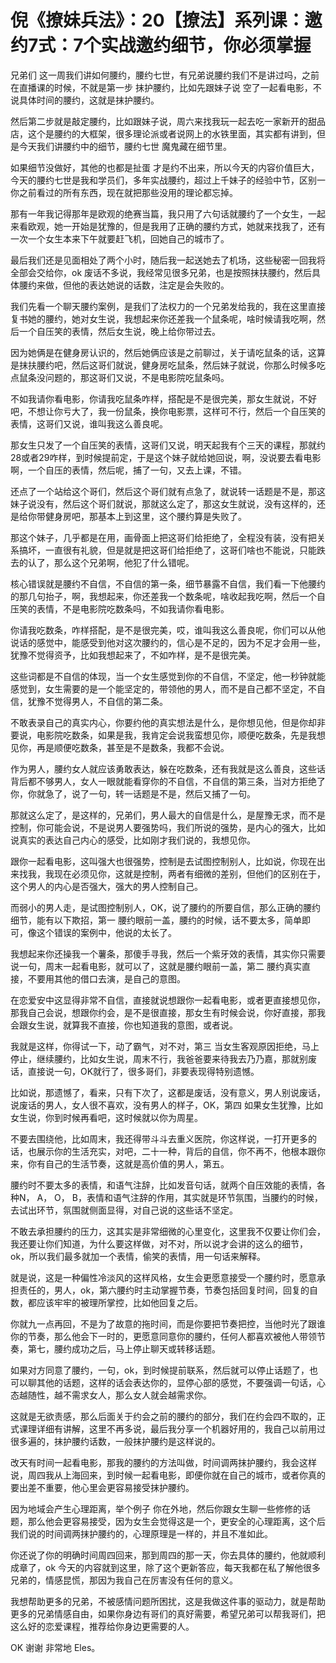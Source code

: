 # 倪《撩妹兵法》：20【撩法】系列课：邀约7式：7个实战邀约细节，你必须掌握

兄弟们 这一周我们讲如何腰约，腰约七世，有兄弟说腰约我们不是讲过吗，之前在直播课的时候，不就是第一步 抹护腰约，比如先跟妹子说 空了一起看电影，不说具体时间的腰约，这就是抹护腰约。

然后第二步就是敲定腰约，比如跟妹子说，周六来找我玩一起去吃一家新开的甜品店，这个是腰约的大框架，很多理论派或者说网上的水铁里面，其实都有讲到，但是今天我们讲腰约中的细节，腰约七世 魔鬼藏在细节里。

如果细节没做好，其他的也都是扯蛋 才是约不出来，所以今天的内容价值巨大，今天的腰约七世是我和学员们，多年实战腰约，超过上千妹子的经验中节，区别一你之前看过的所有东西，现在就把那些没用的理论都忘掉。

那有一年我记得那年是欧观的绝赛当篇，我只用了六句话就腰约了一个女生，一起来看欧观，她一开始是犹豫的，但是我用了正确的腰约方式，她就来找我了，还有一次一个女生本来下午就要赶飞机，回她自己的城市了。

最后我们还是见面相处了两个小时，随后我一起送她去了机场，这些秘密一回我将全部会交给你，ok 废话不多说，我经常见很多兄弟，也是按照抹扶腰约，然后具体腰约来做，但他的表达她说的话数，注定是会失败的。

我们先看一个聊天腰约案例，是我们了法权力的一个兄弟发给我的，我在这里直接复书她的腰约，她对女生说，我想起来你还差我一个鼠条呢，啥时候请我吃啊，然后一个自压笑的表情，然后女生说，晚上给你带过去。

因为她俩是在健身房认识的，然后她俩应该是之前聊过，关于请吃鼠条的话，这算是抹扶腰约吧，然后这哥们就说，健身房吃鼠条，然后妹子就说，你那么时候多吃点鼠条没问题的，那这哥们又说，不是电影院吃鼠条吗。

不如我请你看电影，你请我吃鼠条咋样，搭配是不是很完美，那女生就说，不好吧，不想让你亏大了，我一份鼠条，换你电影票，这样可不行，然后一个自压笑的表情，这哥们又说，谁叫我这么善良呢。

那女生只发了一个自压笑的表情，这哥们又说，明天起我有个三天的课程，那就约28或者29咋样，到时候提前定，于是这个妹子就给她回说，啊，没说要去看电影啊，一个自压的表情，然后呢，捕了一句，又去上课，不错。

还点了一个站给这个哥们，然后这个哥们就有点急了，就说转一话题是不是，那这妹子说没有，然后这个哥们就说，那就这么定了，那这女生就说，没有这样的，还是给你带健身房吧，那基本上到这里，这个腰约算是失败了。

那这个妹子，几乎都是在用，画骨面上把这哥们给拒绝了，全程没有装，没有把关系搞坏，一直很有礼貌，但是就是把这哥们给拒绝了，这哥们啥也不能说，只能跌去的认了，那么这个兄弟啊，他犯了什么错呢。

核心错误就是腰约不自信，不自信的第一条，细节暴露不自信，我们看一下他腰约的那几句抬子，啊，我想起来，你还差我一个数条呢，啥收起我吃啊，然后一个自压笑的表情，不是电影院吃数条吗，不如我请你看电影。

你请我吃数条，咋样搭配，是不是很完美，哎，谁叫我这么善良呢，你们可以从他说话的感觉中，能感受到他对这次腰约的，信心是不足的，因为不足才会用一些，犹豫不觉得资予，比如我想起来了，不如咋样，是不是很完美。

这些词都是不自信的体现，当一个女生感觉到你的不自信，不坚定，他一秒钟就能感觉到，女生需要的是一个能坚定的，带领他的男人，而不是自己都不坚定，不自信，犹豫不觉得男人，不自信的第二条。

不敢表录自己的真实内心，你要约他的真实想法是什么，是你想见他，但是你却非要说，电影院吃数条，如果是我，我肯定会说我蛮想见你，顺便吃数条，先是我想见你，再是顺便吃数条，甚至是不是数条，我都不会说。

作为男人，腰约女人就应该勇敢表达，躲在吃数条，还有我就是这么善良，这些话背后都不够男人，女人一眼就能看穿你的不自信，不自信的第三条，当对方拒绝了你，你就急了，说了一句，转一话题是不是，然后又捕了一句。

那就这么定了，是这样的，兄弟们，男人最大的自信是什么，是屋豫无求，而不是控制，你可能会说，不是说男人要强势吗，我们所说的强势，是内心的强大，比如说真实的表达自己内心的感受，比如刚才我们说的，我想见你。

跟你一起看电影，这叫强大也很强势，控制是去试图控制别人，比如说，你现在出来找我，我现在必须见你，这就是控制，两者有细微的差别，但他们的区别在于，这个男人的内心是否强大，强大的男人控制自己。

而弱小的男人走，是试图控制别人，OK，说了腰约的所要自信，那么正确的腰约细节，能有以下欺招，第一 腰约眼前一盖，腰约的时候，话不要太多，简单即可，像这个错误的案例中，他说的太长了。

我想起来你还操我一个薯条，那傻手寻我，然后一个紫牙效的表情，其实你只需要说一句，周末一起看电影，就可以了，这就是腰约眼前一盖，第二 腰约真实直接，不要用其他的借口去演，是自己的意图。

在恋爱安中这显得非常不自信，直接就说想跟你一起看电影，或者更直接想见你，那我自己会说，想跟你约会，是不是很直接，那女生有时候会说，你好直接，那我会跟女生说，就算我不直接，你也知道我的意图，或者说。

我就是这样，你得试一下，动了霸气，对不对，第三 当女生客观原因拒绝，马上停止，继续腰约，比如女生说，周末不行，我爸爸要来待我去乃乃嘉，那就别废话，直接说一句，OK就行了，很多哥们，非要表现得特别遗憾。

比如说，那遗憾了，看来，只有下次了，这都是废话，没有意义，男人别说废话，说废话的男人，女人很不喜欢，没有男人的样子，OK，第四 如果女生犹豫，比如女生说，你到时候再看吧，这时候就以你为周星。

不要去围绕他，比如周末，我还得带斗斗去重义医院，你这样说，一打开更多的话，也展示你的生活充实，对吧，二十一种，背后的自信，你不再不，他根本跟你来，你有自己的生活节奏，这就是高价值的男人，第五。

腰约时不要太多的表情，和语气注辞，比如发音句话，就两个自压效能的表情，各种N， A， O， B，表情和语气注辞的作用，其实就是环节氛围，当腰约的时候，去试出环节，氛围就侧面显得，对自己说的这些话不坚定。

不敢去承担腰约的压力，这其实是非常细微的心里变化，这里我不仅要让你们会，我还要让你们知道，为什么要这样做，对不对，所以说才会讲的这么的细节，ok，所以我们最多就加一个表情，偷笑的表情，用一句话来解释。

就是说，这是一种偏性冷淡风的这样风格，女生会更愿意接受一个腰约时，愿意承担责任的，男人，ok，第六腰约时主动掌握节奏，节奏包括回复时间，回复的自数，都应该牢牢的被理所掌控，比如他回复之后。

你就九一点再回，不是为了故意的拖时间，而是你要把节奏把控，当他时光了跟谁你的节奏，那么他会下一时的，更愿意同意你的腰约，任何人都喜欢被他人带领节奏，第七，腰约成功之后，马上停止聊天或转移话题。

如果对方同意了腰约，一句，ok，到时候提前联系，然后就可以停止话题了，也可以聊其他的话题，这样的话会表达你的，显停心部的感觉，不要强调一句话，心态越随性，越不需求女人，那么女人就会越需求你。

这就是无欲责感，那么后面关于约会之前的腰约的部分，我们在约会四不取的，正式课理详细有讲解，这里不再多说，最后我分享一个机器好用的，我自己以前用过很多遍的，抹护腰约话数，一般抹护腰约是这样说的。

改天有时间一起看电影，那我的腰约的方法叫做，时间调两抹护腰约，我会这样说，周四我从上海回来，到时候一起看电影，即便你就在自己的城市，或者你真的要出差不重要，他心里会更容易接受抹护腰约。

因为地域会产生心理距离，举个例子 你在外地，然后你跟女生聊一些修修的话题，那么他会更容易接受，因为女生会觉得这是一个，更安全的心理距离，这个后我们说的时间调两抹护腰约的，心理原理是一样的，并且不准如此。

你还说了你的明确时间周四回来，那到周四的那一天，你去具体的腰约，他就顺利成章了，ok 今天的内容就到这里，除了这个更新答应，每天我都在私了解他很多兄弟的，情感昆慌，那因为我自己在厉害没有任何的意义。

我想帮助更多的兄弟，不被感情问题所困扰，这是我做这件事的驱动力，就是帮助更多的兄弟情感自由，如果你身边有哥们的真好需要，希望兄弟可以帮我哥们，把这么好的恋爱课程，推荐给你身边更需要的人。

OK 谢谢 非常地 Eles。